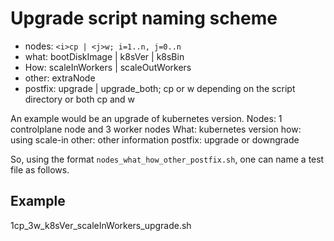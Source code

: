# Upgrade script naming scheme

* nodes: ```<i>cp | <j>w; i=1..n, j=0..n```
* what: bootDiskImage | k8sVer | k8sBin
* How: scaleInWorkers | scaleOutWorkers
* other: extraNode
* postfix: upgrade | upgrade_both; cp or w depending on the script directory
 or both cp and w

An example would be an upgrade of kubernetes version.
Nodes: 1 controlplane node and 3 worker nodes
What: kubernetes version
how: using scale-in
other: other information
postfix: upgrade or downgrade

So, using the format ```nodes_what_how_other_postfix.sh```, one
can name a test file as follows.

## Example

1cp_3w_k8sVer_scaleInWorkers_upgrade.sh